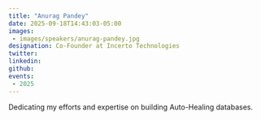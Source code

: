 ```yaml
---
title: "Anurag Pandey"
date: 2025-09-18T14:43:03-05:00
images: 
 - images/speakers/anurag-pandey.jpg
designation: Co-Founder at Incerto Technologies
twitter: 
linkedin: 
github: 
events:
 - 2025
---
```



Dedicating my efforts and expertise on building Auto-Healing databases.

